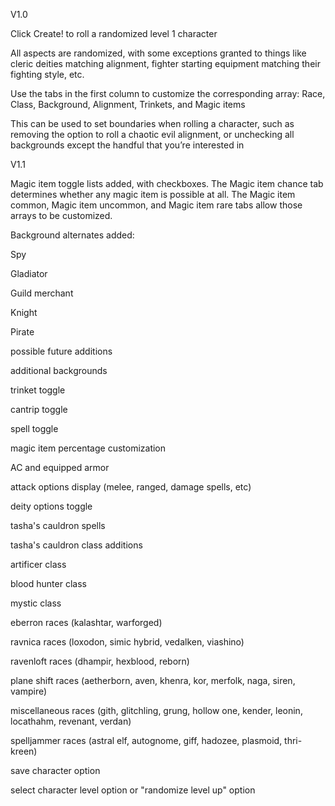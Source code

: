 V1.0

Click Create! to roll a randomized level 1 character

All aspects are randomized, with some exceptions granted to things like cleric deities matching alignment, fighter starting equipment matching their fighting style, etc.

Use the tabs in the first column to customize the corresponding array: Race, Class, Background, Alignment, Trinkets, and Magic items

This can be used to set boundaries when rolling a character, such as removing the option to roll a chaotic evil alignment, or unchecking all backgrounds except the handful that you’re interested in


V1.1

Magic item toggle lists added, with checkboxes. The Magic item chance tab determines whether any magic item is possible at all. The Magic item common, Magic item uncommon, and Magic item rare tabs allow those arrays to be customized.

Background alternates added:

Spy

Gladiator

Guild merchant

Knight

Pirate



possible future additions

additional backgrounds

trinket toggle

cantrip toggle

spell toggle

magic item percentage customization

AC and equipped armor

attack options display (melee, ranged, damage spells, etc)

deity options toggle

tasha's cauldron spells

tasha's cauldron class additions

artificer class

blood hunter class

mystic class

eberron races (kalashtar, warforged)

ravnica races (loxodon, simic hybrid, vedalken, viashino)

ravenloft races (dhampir, hexblood, reborn)

plane shift races (aetherborn, aven, khenra, kor, merfolk, naga, siren, vampire)

miscellaneous races (gith, glitchling, grung, hollow one, kender, leonin, locathahm, revenant, verdan)

spelljammer races (astral elf, autognome, giff, hadozee, plasmoid, thri-kreen)

save character option

select character level option or "randomize level up" option

